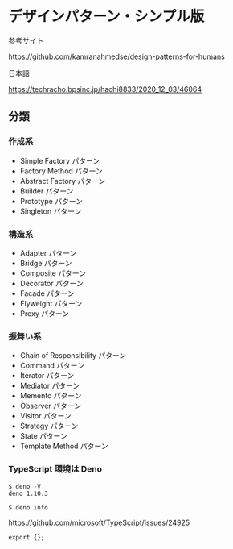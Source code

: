 # デザインパターン・シンプル版

参考サイト

https://github.com/kamranahmedse/design-patterns-for-humans

日本語

https://techracho.bpsinc.jp/hachi8833/2020_12_03/46064

## 分類

### 作成系

- Simple Factory パターン
- Factory Method パターン
- Abstract Factory パターン
- Builder パターン
- Prototype パターン
- Singleton パターン

### 構造系

- Adapter パターン
- Bridge パターン
- Composite パターン
- Decorator パターン
- Facade パターン
- Flyweight パターン
- Proxy パターン

### 振舞い系

- Chain of Responsibility パターン
- Command パターン
- Iterator パターン
- Mediator パターン
- Memento パターン
- Observer パターン
- Visitor パターン
- Strategy パターン
- State パターン
- Template Method パターン

### TypeScript 環境は Deno

```
$ deno -V
deno 1.10.3

$ deno info
```
https://github.com/microsoft/TypeScript/issues/24925
```
export {};
```
